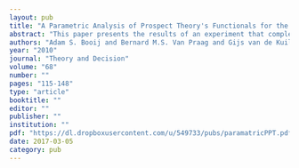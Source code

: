 ```yaml
---
layout: pub
title: "A Parametric Analysis of Prospect Theory's Functionals for the General Population"
abstract: "This paper presents the results of an experiment that completely measures the utility function and probability weighting function for different positive and negative monetary outcomes, using a representative sample of N = 1935 from the general public. The resultsrnconfirm earlier findings in the lab, suggesting that utility is less pronounced than what is found in classical measurements where expected utility is assumed. Utility for losses is foundrnto be convex, consistent with diminishing sensitivity, and the obtained loss aversion coefficient of 1.6 is moderate but in agreement with contemporary evidence. The estimated probability weighing functions have an inverse-S shape and they imply pessimism in both domains. These results show that probability weighting is also an important phenomenon in the general population. Women and lower educated individuals are found to be more risk averse, in agreement with common findings. Unlike previous studies that ascribed gender differences in risk attitudes solely to differences in the degree utility curvature, however, our results show that this finding is primarily driven by loss aversion and, for women, also by arnmore pessimistic psychological response towards the probability of obtaining the best possible outcome."
authors: "Adam S. Booij and Bernard M.S. Van Praag and Gijs van de Kuilen"
year: "2010"
journal: "Theory and Decision"
volume: "68"
number: ""
pages: "115-148"
type: "article"
booktitle: ""
editor: ""
publisher: ""
institution: ""
pdf: "https://dl.dropboxusercontent.com/u/549733/pubs/paramatricPPT.pdf"
date: 2017-03-05
category: pub
---
```

